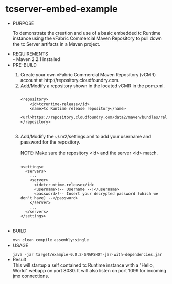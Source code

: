 tcserver-embed-example
======================
<ul>
<li> PURPOSE </li>

To demonstrate the creation and use of a basic embedded tc Runtime instance using the vFabric Commercial Maven Repository to pull down the tc Server artifacts in a Maven project.

<li>REQUIREMENTS</li>
- Maven 2.2.1 installed

<li>PRE-BUILD</li>
<ol>
  <li> Create your own vFabric Commercial Maven Repository (vCMR) account at http://repository.cloudfoundry.com.</li>
  <li> Add/Modify a repository shown in the located vCMR in the pom.xml.</li>
<pre>
<code>
&lt;repository&gt;
	&lt;id&gt;tcruntime-release&lt;/id&gt;
	&lt;name&gt;tc Runtime release repository&lt;/name&gt;
	&lt;url&gt;https://repository.cloudfoundry.com/data2/maven/bundles/release&lt;/url&gt;
&lt;/repository&gt;
</code>
</pre>
  <li> Add/Modify the ~/.m2/settings.xml to add your username and password for the repository. </li>
<br>
NOTE: Make sure the repository &lt;id&gt; and the server &lt;id&gt; match.
<pre>
<code>
&lt;settings&gt;
  &lt;servers&gt;
  	...
    &lt;server&gt;
      &lt;id&gt;tcruntime-release&lt;/id&gt;
      &lt;username&gt;!-- Username --!&lt;/username&gt;
      &lt;password&gt;!-- Insert your decrypted password (which we don't have) --&lt;/password&gt;
    &lt;/server&gt;
    ...
  &lt;/servers&gt;
&lt;/settings&gt;
</code>
</pre>
</ol>
</ul>
<ul>
  <li>BUILD</li>
<code>
mvn clean compile assembly:single
</code>
  <li>USAGE</li>
<code>
java -jar target/example-0.0.2-SNAPSHOT-jar-with-dependencies.jar 
</code>
  <li>Result</li>
This will startup a self contained tc Runtime instance with a "Hello, World" webapp on port 8080. It will also listen on port 1099 for incoming jmx connections.
</ul>
